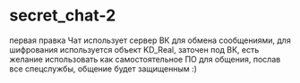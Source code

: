 # secret_chat-2
первая правка
Чат использует сервер ВК для обмена сообщениями, для шифрования используется объект KD_Real, заточен под ВК, есть желание использовать как самостоятельное ПО для общения, послав все спецслужбы, общение будет защищенным :)
